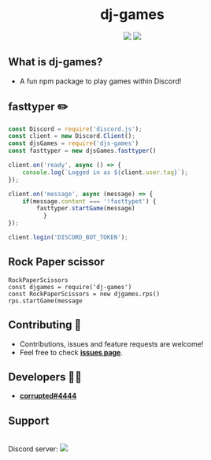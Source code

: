 <p align="center"> </p>
<h1 align="center">dj-games </h1>
<p align="center">
<img src="https://img.shields.io/badge/Documentation-No-amiajokegreen.svg?style=flat-square" /></a>
 <a href="https://www.npmjs.com/package/dj-games"><img src="https://nodei.co/npm/dj-games.png?downloadRank=true&downloads=true&downloadRank=true&stars=true" /></a>
</p>

## What is dj-games?
- A fun npm package to play games within Discord!
## fasttyper ✏️
```js
const Discord = require('discord.js');
const client = new Discord.Client();
const djsGames = require('djs-games')
const fasttyper = new djsGames.fasttyper()

client.on('ready', async () => {
	console.log(`Logged in as ${client.user.tag}`);
});

client.on('message', async (message) => {
	if(message.content === '!fasttypet') {
		fasttyper.startGame(message)
          }
});

client.login('DISCORD_BOT_TOKEN');
```

## Rock Paper scissor
```
RockPaperScissors
const djgames = require('dj-games')
const RockPaperScissors = new djgames.rps()
rps.startGame(message
```
## Contributing 🤝
- Contributions, issues and feature requests are welcome!
- Feel free to check **[issues page](https://github.com/corropted/dj-games/issues)**.

## Developers 👨‍💻
- **[corrupted#4444](https://github.com/corropted)**
## Support
<br>
Discord server:
<a href="https://discord.gg/w6TuebW9Ys/"><img src="http://agencyesports.com/assets/img/join-discord.png"/></a>




